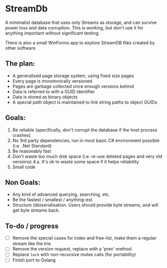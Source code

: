 # StreamDb

A minimalist database that uses only Streams as storage, and can survive power loss and data corruption.
This is working, but don't use it for anything important without significant testing.

There is also a small WinForms app to explore StreamDB files created by other software.

## The plan:

* A generalised page storage system, using fixed size pages
* Every page is monotonically versioned
* Pages are garbage collected once enough versions behind
* Data is referred to with a GUID identifier
* Data is stored as binary objects
* A special path object is maintained to link string paths to object GUIDs

## Goals:

1. Be reliable (specifically, don't corrupt the database if the host process crashes)
2. No 3rd party dependencies, run in most basic C# environment possible (i.e. .Net Standard)
3. Be reasonably fast
4. Don't waste too much disk space (i.e. re-use deleted pages and very old versions)
	4.a. It's ok to waste some space if it helps reliability
5. Small code

## Non Goals:

* Any kind of advanced querying, searching, etc.
* Be the fastest / smallest / anything-est.
* Structure (de)serialisation. Users should provide byte streams, and will get byte streams back.

## To-do / progress

* [ ] Remove the special cases for index and free-list, make them a regular stream like the trie.
* [ ] Remove the version request, replace with a 'prev' method.
* [ ] Replace `lock` with non-recursive mutex calls (for portability)
* [ ] Finish port to Golang